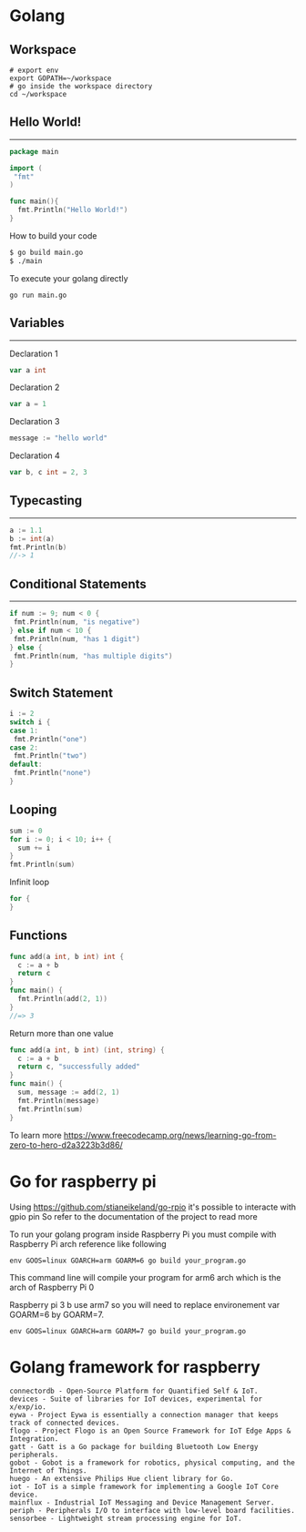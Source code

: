 # Golang

## Workspace

```shell
# export env
export GOPATH=~/workspace
# go inside the workspace directory
cd ~/workspace
```

## Hello World!
----
```go
package main

import (
 "fmt"
)

func main(){
  fmt.Println("Hello World!")
}
```

How to build your code

```bash
$ go build main.go
$ ./main
```

To execute your golang directly

```
go run main.go
```

## Variables
----
Declaration 1

```go
var a int
```

Declaration 2

```go
var a = 1
```

Declaration 3

```go
message := "hello world"
```

Declaration 4 

```go
var b, c int = 2, 3
```

## Typecasting
-----
```go
a := 1.1
b := int(a)
fmt.Println(b)
//-> 1
```

## Conditional Statements
----
```go
if num := 9; num < 0 {
 fmt.Println(num, "is negative")
} else if num < 10 {
 fmt.Println(num, "has 1 digit")
} else {
 fmt.Println(num, "has multiple digits")
}
```

## Switch Statement

```go
i := 2
switch i {
case 1:
 fmt.Println("one")
case 2:
 fmt.Println("two")
default:
 fmt.Println("none")
}
```

## Looping

```go
sum := 0
for i := 0; i < 10; i++ {
  sum += i
}
fmt.Println(sum)
```

Infinit loop
```go
for {
}
```

## Functions

```go
func add(a int, b int) int {
  c := a + b
  return c
}
func main() {
  fmt.Println(add(2, 1))
}
//=> 3
```

Return more than one value
```go
func add(a int, b int) (int, string) {
  c := a + b
  return c, "successfully added"
}
func main() {
  sum, message := add(2, 1)
  fmt.Println(message)
  fmt.Println(sum)
}
```

To learn more
https://www.freecodecamp.org/news/learning-go-from-zero-to-hero-d2a3223b3d86/

# Go for raspberry pi
Using https://github.com/stianeikeland/go-rpio it's possible to interacte with gpio pin
So refer to the documentation of the project to read more

To run your golang program inside Raspberry Pi you must compile with Raspberry Pi arch reference like following
```
env GOOS=linux GOARCH=arm GOARM=6 go build your_program.go
```
This command line will compile your program for arm6 arch which is the arch of Raspberry Pi 0

Raspberry pi 3 b use arm7 so you will need to replace environement var GOARM=6 by GOARM=7. 
```
env GOOS=linux GOARCH=arm GOARM=7 go build your_program.go
```

# Golang framework for raspberry


    connectordb - Open-Source Platform for Quantified Self & IoT.
    devices - Suite of libraries for IoT devices, experimental for x/exp/io.
    eywa - Project Eywa is essentially a connection manager that keeps track of connected devices.
    flogo - Project Flogo is an Open Source Framework for IoT Edge Apps & Integration.
    gatt - Gatt is a Go package for building Bluetooth Low Energy peripherals.
    gobot - Gobot is a framework for robotics, physical computing, and the Internet of Things.
    huego - An extensive Philips Hue client library for Go.
    iot - IoT is a simple framework for implementing a Google IoT Core device.
    mainflux - Industrial IoT Messaging and Device Management Server.
    periph - Peripherals I/O to interface with low-level board facilities.
    sensorbee - Lightweight stream processing engine for IoT.
